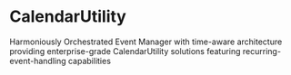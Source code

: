 # CalendarUtility
Harmoniously Orchestrated Event Manager with time-aware architecture providing enterprise-grade CalendarUtility solutions featuring recurring-event-handling capabilities
